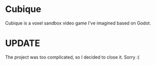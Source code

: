 # Cubique
Cubique is a voxel sandbox video game I've imagined based on Godot.

# UPDATE
The project was too complicated, so I decided to close it. Sorry :(
